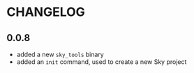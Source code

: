# CHANGELOG

## 0.0.8
- added a new `sky_tools` binary
- added an `init` command, used to create a new Sky project
